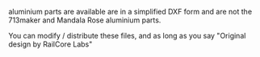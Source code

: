 aluminium parts are available are in a simplified DXF form and are not the 713maker and Mandala Rose aluminium parts.

You can modify / distribute these files, and as long as you say "Original design by RailCore Labs"
